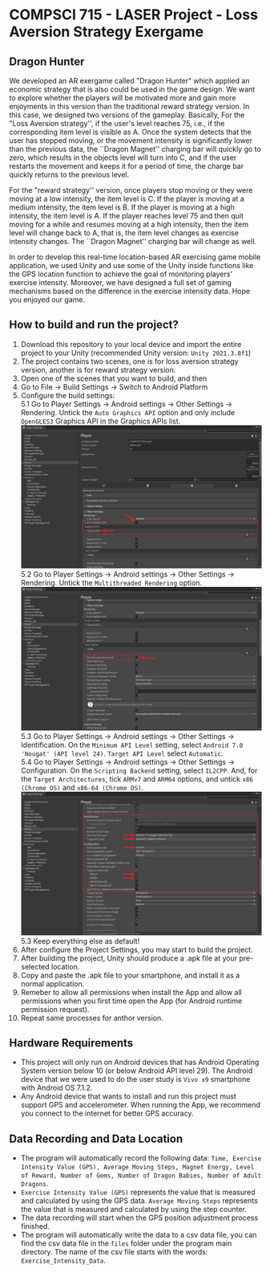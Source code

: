 # COMPSCI 715 - LASER Project - Loss Aversion Strategy Exergame

## Dragon Hunter

We developed an AR exergame called "Dragon Hunter" which applied an economic strategy that is also could be used in the game design. We want to explore whether the players will be motivated more and gain more enjoyments in this version than the traditional reward strategy version. In this case, we designed two versions of the gameplay. Basically, For the "Loss Aversion strategy'', if the user's level reaches 75, i.e., if the corresponding item level is visible as A. Once the system detects that the user has stopped moving, or the movement intensity is significantly lower than the previous data, the ``Dragon Magnet'' charging bar will quickly go to zero, which results in the objects level will turn into C, and if the user restarts the movement and keeps it for a period of time, the charge bar quickly returns to the previous level. 

For the "reward strategy'' version, once players stop moving or they were moving at a low intensity, the item level is C. If the player is moving at a medium intensity, the item level is B. If the player is moving at a high intensity, the item level is A. If the player reaches level 75 and then quit moving for a while and resumes moving at a high intensity, then the item level will change back to A, that is, the item level changes as exercise intensity changes. The ``Dragon Magnet'' charging bar will change as well. 

In order to develop this real-time location-based AR exercising game mobile application, we used Unity and use some of the Unity inside functions like the GPS location function to achieve the goal of monitoring players' exercise intensity. Moreover, we have designed a full set of gaming mechanisms based on the difference in the exercise intensity data. Hope you enjoyed our game.


## How to build and run the project?
1. Download this repository to your local device and import the entire project to your Unity (recommended Unity version: `Unity 2021.3.8f1`)
2. The project contains two scenes, one is for loss aversion strategy version, another is for reward strategy version.
3. Open one of the scenes that you want to build, and then
4. Go to File -> Build Settings -> Switch to Android Platform
5. Configure the build settings:\
5.1 Go to Player Settings -> Android settings -> Other Settings -> Rendering. Untick the `Auto Graphics API` option and only include `OpenGLES3` Graphics API in the Graphics APIs list.
![Auto Graphics API](/Screenshots/Auto-Graphics-API.png "Auto Graphics API")\
5.2 Go to Player Settings -> Android settings -> Other Settings -> Rendering. Untick the `Multithreaded Rendering` option.
![Multithreaded Rendering](/Screenshots/Multithreaded-rendering.png "Multithreaded Rendering")\
5.3 Go to Player Settings -> Android settings -> Other Settings -> Identification. On the `Minimum API Level` setting, select `Android 7.0 'Nougat' (API level 24)`. `Target API Level` select `Automatic`.\
5.4 Go to Player Settings -> Android settings -> Other Settings -> Configuration. On the `Scripting Backend` setting, select `IL2CPP`. And, for the `Target Architectures`, tick `ARMv7` and `ARM64` options, and untick `x86 (Chrome OS)` and `x86-64 (Chrome OS)`.
![Identification-and-Configuration](/Screenshots/Identification-and-Configuration.png "Identification-and-Configuration")
5.3 Keep everything else as default!
6. After configure the Project Settings, you may start to build the project.
7. After building the project, Unity should produce a .apk file at your pre-selected location.
8. Copy and paste the .apk file to your smartphone, and install it as a normal application.
9. Remeber to allow all permissions when install the App and allow all permissions when you first time open the App (for Android runtime permission request).
10. Repeat same processes for anthor version.

## Hardware Requirements
* This project will only run on Android devices that has Android Operating System version  below 10 (or below Android API level 29). The Android device that we were used to do the user study is `Vivo x9` smartphone with Android OS 7.1.2.
* Any Android device that wants to install and run this project must support GPS and accelerometer. When running the App, we recommend you connect to the internet for better GPS accuracy.

## Data Recording and Data Location
* The program will automatically record the following data: `Time, Exercise Intensity Value (GPS), Average Moving Steps, Magnet Energy, Level of Reward, Number of Gems, Number of Dragon Babies, Number of Adult Dragons`.
* `Exercise Intensity Value (GPS)` represents the value that is measured and calculated by using the GPS data. `Average Moving Steps` represents the value that is measured and calculated by using the step counter.
* The data recording will start when the GPS position adjustment process finished.
* The program will automatically write the data to a csv data file, you can find the csv data file in the `files` folder under the program main directory. The name of the csv file starts with the words: `Exercise_Intensity_Data`.
